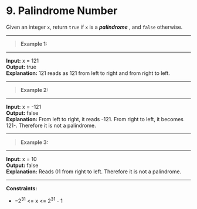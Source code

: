 # 9. Palindrome Number
Given an integer `x`, return `true` if `x` is a 
**_palindrome_** , and `false` otherwise.

***
>**Example 1:**
***
**Input:** x = 121  
**Output:** true  
**Explanation:** 121 reads as 121 from left to right and from right to left.  
***

>**Example 2:**
***
**Input:** x = -121  
**Output:** false  
**Explanation:** From left to right, it reads -121. From right to left, it becomes 121-. Therefore it is not a palindrome.  
***

>**Example 3:**
***
**Input:** x = 10  
**Output:** false  
**Explanation:** Reads 01 from right to left. Therefore it is not a palindrome.
***

**Constraints:**

- $-2^{31}$ <= x <= $2^{31}$ - 1